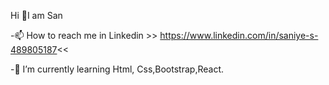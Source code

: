   Hi 👋I am San

-📫 How to reach me in Linkedin >> https://www.linkedin.com/in/saniye-s-489805187<<

-🌱 I’m currently learning Html, Css,Bootstrap,React.
